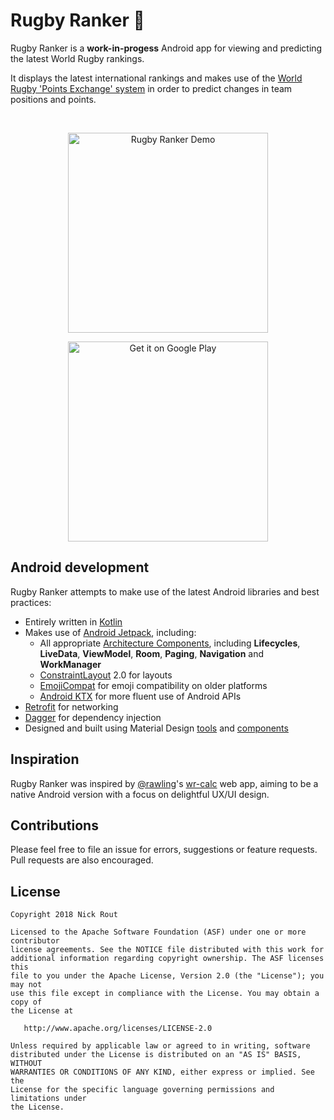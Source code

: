 # Rugby Ranker 🏉

Rugby Ranker is a **work-in-progess** Android app for viewing and predicting the latest World Rugby rankings.

It displays the latest international rankings and makes use of the [World Rugby 'Points Exchange' system](https://www.world.rugby/rankings/explanation) in order to predict changes in team positions and points.

<br>

<p align="center">
  <img alt="Rugby Ranker Demo" src="/art/demo.gif" width="320" />
</p>

<p align="center">
  <a href="https://play.google.com/store/apps/details?id=com.ricknout.rugbyranker" target="_blank">
    <img alt='Get it on Google Play' src='https://play.google.com/intl/en_us/badges/images/generic/en_badge_web_generic.png' width="320" />
  </a>
</p>

## Android development

Rugby Ranker attempts to make use of the latest Android libraries and best practices:
* Entirely written in [Kotlin](https://kotlinlang.org/)
* Makes use of [Android Jetpack](https://developer.android.com/jetpack/), including:
  * All appropriate [Architecture Components](https://developer.android.com/topic/libraries/architecture/), including **Lifecycles**, **LiveData**, **ViewModel**, **Room**, **Paging**, **Navigation** and **WorkManager**
  * [ConstraintLayout](https://developer.android.com/reference/android/support/constraint/ConstraintLayout) 2.0 for layouts
  * [EmojiCompat](https://developer.android.com/guide/topics/ui/look-and-feel/emoji-compat) for emoji compatibility on older platforms
  * [Android KTX](https://developer.android.com/kotlin/ktx) for more fluent use of Android APIs
* [Retrofit](https://square.github.io/retrofit/) for networking
* [Dagger](https://google.github.io/dagger/) for dependency injection
* Designed and built using Material Design [tools](https://material.io/tools/) and [components](https://material.io/develop/android/)

## Inspiration

Rugby Ranker was inspired by [@rawling](https://github.com/rawling)'s [wr-calc](https://rawling.github.io/wr-calc/) web app, aiming to be a native Android version with a focus on delightful UX/UI design.

## Contributions

Please feel free to file an issue for errors, suggestions or feature requests. Pull requests are also encouraged.

## License

```
Copyright 2018 Nick Rout

Licensed to the Apache Software Foundation (ASF) under one or more contributor
license agreements. See the NOTICE file distributed with this work for
additional information regarding copyright ownership. The ASF licenses this
file to you under the Apache License, Version 2.0 (the "License"); you may not
use this file except in compliance with the License. You may obtain a copy of
the License at

   http://www.apache.org/licenses/LICENSE-2.0

Unless required by applicable law or agreed to in writing, software
distributed under the License is distributed on an "AS IS" BASIS, WITHOUT
WARRANTIES OR CONDITIONS OF ANY KIND, either express or implied. See the
License for the specific language governing permissions and limitations under
the License.
```
